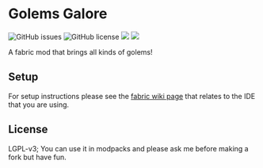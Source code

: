 # Golems Galore

![GitHub issues](https://img.shields.io/github/issues/franiscoder/golemsgalore.svg)
![GitHub license](https://img.shields.io/github/license/franiscoder/golemsgalore.svg)
[![](http://cf.way2muchnoise.eu/387197.svg)](https://www.curseforge.com/minecraft/mc-mods/golems-galore) 
[![](http://cf.way2muchnoise.eu/versions/387197.svg)](https://www.curseforge.com/minecraft/mc-mods/golems-galore) 


A fabric mod that brings all kinds of golems!


## Setup

For setup instructions please see the [fabric wiki page](https://fabricmc.net/wiki/tutorial:setup) that relates to the IDE that you are using.

## License

LGPL-v3; You can use it in modpacks and please ask me before making a fork but have fun. 
